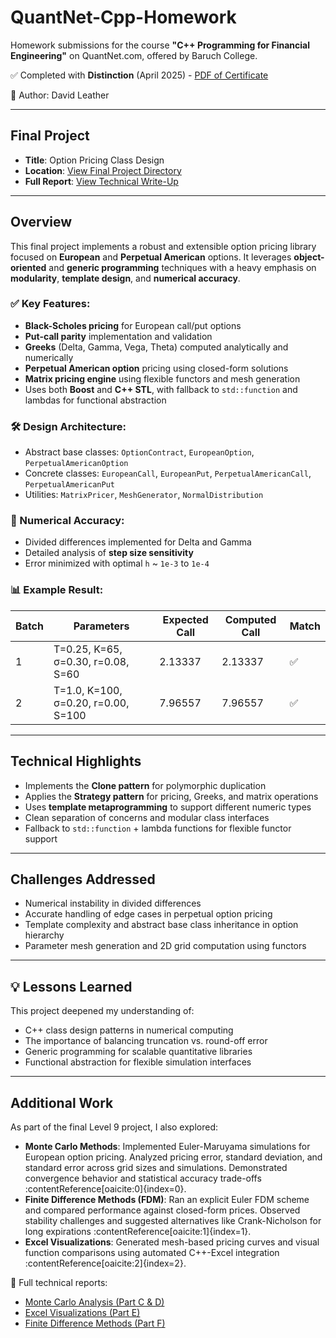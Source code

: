 # QuantNet-Cpp-Homework

Homework submissions for the course **"C++ Programming for Financial Engineering"** on QuantNet.com, offered by Baruch College.

✅ Completed with **Distinction** (April 2025) - [PDF of Certificate](quantnet_c++_cert.pdf)

📘 Author: David Leather

---

## Final Project
- **Title**: Option Pricing Class Design  
- **Location**: [View Final Project Directory](Level%209/9.ab/9.ab)  
- **Full Report**: [View Technical Write-Up](Level%209/9.ab/readme.pdf)

---

## Overview

This final project implements a robust and extensible option pricing library focused on **European** and **Perpetual American** options. It leverages **object-oriented** and **generic programming** techniques with a heavy emphasis on **modularity**, **template design**, and **numerical accuracy**.

### ✅ Key Features:
- **Black-Scholes pricing** for European call/put options
- **Put-call parity** implementation and validation
- **Greeks** (Delta, Gamma, Vega, Theta) computed analytically and numerically
- **Perpetual American option** pricing using closed-form solutions
- **Matrix pricing engine** using flexible functors and mesh generation
- Uses both **Boost** and **C++ STL**, with fallback to `std::function` and lambdas for functional abstraction

### 🛠️ Design Architecture:
- Abstract base classes: `OptionContract`, `EuropeanOption`, `PerpetualAmericanOption`
- Concrete classes: `EuropeanCall`, `EuropeanPut`, `PerpetualAmericanCall`, `PerpetualAmericanPut`
- Utilities: `MatrixPricer`, `MeshGenerator`, `NormalDistribution`

### 🔬 Numerical Accuracy:
- Divided differences implemented for Delta and Gamma
- Detailed analysis of **step size sensitivity**
- Error minimized with optimal `h` ~ `1e-3` to `1e-4`

### 📊 Example Result:
| Batch | Parameters | Expected Call | Computed Call | Match |
|-------|------------|---------------|----------------|--------|
| 1 | T=0.25, K=65, σ=0.30, r=0.08, S=60 | 2.13337 | 2.13337 | ✅ |
| 2 | T=1.0, K=100, σ=0.20, r=0.00, S=100 | 7.96557 | 7.96557 | ✅ |

---

## Technical Highlights

- Implements the **Clone pattern** for polymorphic duplication
- Applies the **Strategy pattern** for pricing, Greeks, and matrix operations
- Uses **template metaprogramming** to support different numeric types
- Clean separation of concerns and modular class interfaces
- Fallback to `std::function` + lambda functions for flexible functor support

---

## Challenges Addressed

- Numerical instability in divided differences
- Accurate handling of edge cases in perpetual option pricing
- Template complexity and abstract base class inheritance in option hierarchy
- Parameter mesh generation and 2D grid computation using functors

---

## 💡 Lessons Learned

This project deepened my understanding of:
- C++ class design patterns in numerical computing
- The importance of balancing truncation vs. round-off error
- Generic programming for scalable quantitative libraries
- Functional abstraction for flexible simulation interfaces

---

## Additional Work

As part of the final Level 9 project, I also explored:

- **Monte Carlo Methods**: Implemented Euler-Maruyama simulations for European option pricing. Analyzed pricing error, standard deviation, and standard error across grid sizes and simulations. Demonstrated convergence behavior and statistical accuracy trade-offs :contentReference[oaicite:0]{index=0}.
- **Finite Difference Methods (FDM)**: Ran an explicit Euler FDM scheme and compared performance against closed-form prices. Observed stability challenges and suggested alternatives like Crank-Nicholson for long expirations :contentReference[oaicite:1]{index=1}.
- **Excel Visualizations**: Generated mesh-based pricing curves and visual function comparisons using automated C++-Excel integration :contentReference[oaicite:2]{index=2}.

📄 Full technical reports:
- [Monte Carlo Analysis (Part C & D)](Level%209/Level_9_HW_Part_C_D.pdf)
- [Excel Visualizations (Part E)](Level%209/9.d/Level_9_HW_Part_E.pdf)
- [Finite Difference Methods (Part F)](Level%209/9.f/Level_9_HW_Part_F.pdf)
